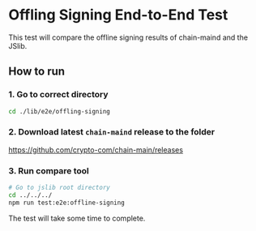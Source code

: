 # Offling Signing End-to-End Test

This test will compare the offline signing results of chain-maind and the JSlib.

## How to run

### 1. Go to correct directory
```bash
cd ./lib/e2e/offling-signing
```

### 2. Download latest `chain-maind` release to the folder

https://github.com/crypto-com/chain-main/releases

### 3. Run compare tool
```bash
# Go to jslib root directory
cd ../../../
npm run test:e2e:offline-signing
```

The test will take some time to complete.